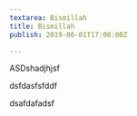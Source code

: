 ```yaml
---
textarea: Bismillah
title: Bismillah
publish: 2019-06-01T17:00:00Z

---
```

ASDshadjhjsf 

dsfdasfsfddf

dsafdafadsf